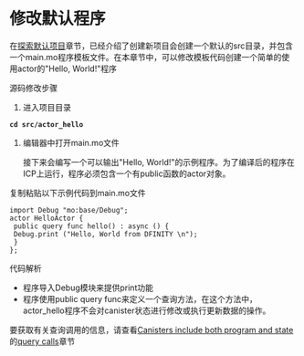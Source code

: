 # 修改默认程序

在[探索默认项目](https://github.com/chengshuzhi/DfinityTutorials/tree/67efaf95e3f292cfe2fc958ffec63d10ccf7a6f9/si-.-jiao-cheng/1.-tan-suo-mo-ren-xiang-mu)章节，已经介绍了创建新项目会创建一个默认的src目录，并包含一个main.mo程序模板文件。在本章节中，可以修改模板代码创建一个简单的使用actor的"Hello, World!"程序

源码修改步骤

1. 进入项目目录

**`cd src/actor_hello`**

1. 编辑器中打开main.mo文件

   接下来会编写一个可以输出"Hello, World!"的示例程序。为了编译后的程序在ICP上运行，程序必须包含一个有public函数的actor对象。

复制粘贴以下示例代码到main.mo文件

```text
import Debug "mo:base/Debug";
actor HelloActor {
 public query func hello() : async () {
 Debug.print ("Hello, World from DFINITY \n");
 }
};
```

代码解析

* 程序导入Debug模块来提供print功能
* 程序使用public query func来定义一个查询方法，在这个方法中，actor\_hello程序不会对canister状态进行修改或执行更新数据的操作。

要获取有关查询调用的信息，请查看[Canisters include both program and state](../../er-ji-ben-gai-nian/4.canister-cheng-xu-guan-he-dai-ma.md)的[query calls](../../er-ji-ben-gai-nian/4.canister-cheng-xu-guan-he-dai-ma.md)章节

